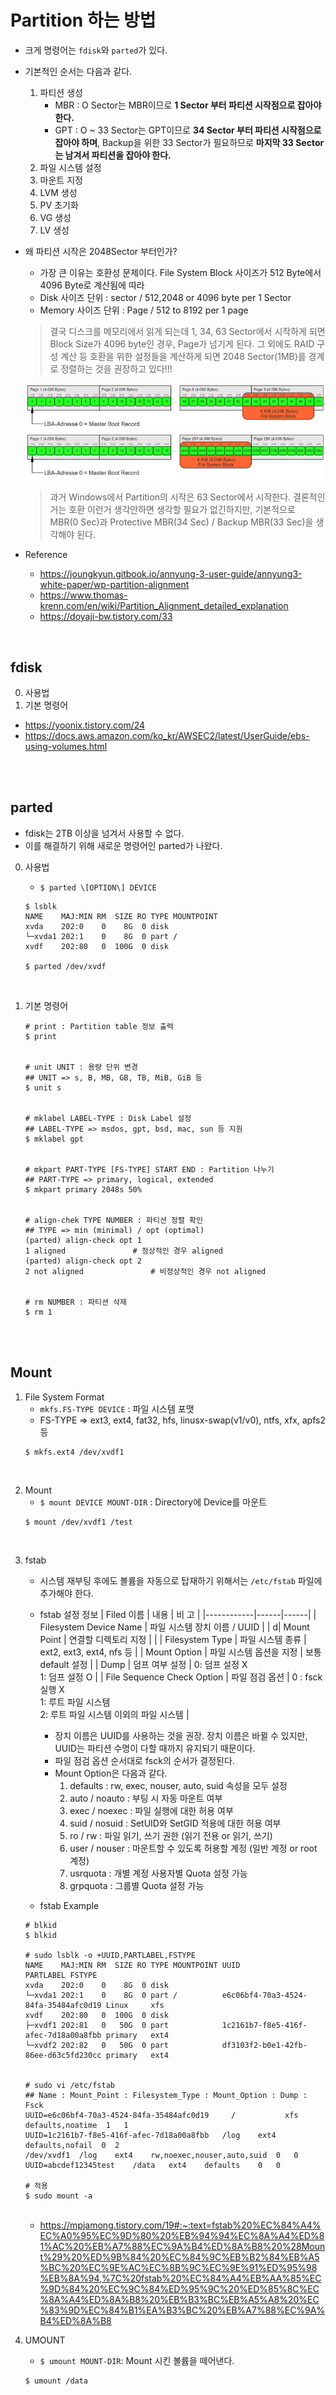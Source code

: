 # Partition 하는 방법
* 크게 명령어는 ```fdisk```와 ```parted```가 있다.
* 기본적인 순서는 다음과 같다.
    1) 파티션 생성
        * MBR : O Sector는 MBR이므로 __1 Sector 부터 파티션 시작점으로 잡아야 한다.__
        * GPT : O ~ 33 Sector는 GPT이므로 __34 Sector 부터 파티션 시작점으로 잡아야 하며__, Backup을 위한 33 Sector가 필요하므로 __마지막 33 Sector는 남겨서 파티션을 잡아야 한다.__
    2) 파일 시스템 설정
    3) 마운트 지정
    4) LVM 생성
    5) PV 초기화
    6) VG 생성
    7) LV 생성

* 왜 파티션 시작은 2048Sector 부터인가?
	* 가장 큰 이유는 호환성 문제이다. File System Block 사이즈가 512 Byte에서 4096 Byte로 계산됨에 따라 
	* Disk 사이즈 단위 : sector / 512,2048 or 4096 byte per 1 Sector
	* Memory 사이즈 단위 : Page / 512 to 8192 per 1 page
	> 결국 디스크를 메모리에서 읽게 되는데 1, 34, 63 Sector에서 시작하게 되면 Block Size가 4096 byte인 경우, Page가 넘기게 된다. 그 외에도 RAID 구성 계산 등 호환을 위한 설정들을 계산하게 되면 2048 Sector(1MB)를 경계로 정렬하는 것을 권장하고 있다!!!

	![Block_Page_Before](../img/Block_Page_Before.webp)
	![Block_Page_After](../img/Block_Page_After.webp)
	> 과거 Windows에서 Partition의 시작은 63 Sector에서 시작한다. 결론적인거는 호환 이런거 생각안하면 생각할 필요가 없긴하지만, 기본적으로 MBR(0 Sec)과 Protective MBR(34 Sec) / Backup MBR(33 Sec)을 생각해야 된다.
* Reference
    * https://joungkyun.gitbook.io/annyung-3-user-guide/annyung3-white-paper/wp-partition-alignment
    * https://www.thomas-krenn.com/en/wiki/Partition_Alignment_detailed_explanation
    * https://doyaji-bw.tistory.com/33
</br>

## fdisk
0. 사용법
1. 기본 명령어
* https://yoonix.tistory.com/24
* https://docs.aws.amazon.com/ko_kr/AWSEC2/latest/UserGuide/ebs-using-volumes.html
</br>
</br>


## parted
* fdisk는 2TB 이상을 넘겨서 사용할 수 없다.
* 이를 해결하기 위해 새로운 명령어인 parted가 나왔다.
0.  사용법   
	* ```$ parted \[OPTION\] DEVICE```
        
	```
	$ lsblk
	NAME    MAJ:MIN RM  SIZE RO TYPE MOUNTPOINT
	xvda    202:0    0    8G  0 disk
	└─xvda1 202:1    0    8G  0 part /
	xvdf    202:80   0  100G  0 disk
        
	$ parted /dev/xvdf
	```
</br>

1.  기본 명령어
	```
	# print : Partition table 정보 출력
	$ print
	

	# unit UNIT : 용량 단위 변경
	## UNIT => s, B, MB, GB, TB, MiB, GiB 등
	$ unit s


	# mklabel LABEL-TYPE : Disk Label 설정
	## LABEL-TYPE => msdos, gpt, bsd, mac, sun 등 지원
	$ mklabel gpt


	# mkpart PART-TYPE [FS-TYPE] START END : Partition 나누기
	## PART-TYPE => primary, logical, extended
	$ mkpart primary 2048s 50%


	# align-chek TYPE NUMBER : 파티션 정렬 확인 
	## TYPE => min (minimal) / opt (optimal)
	(parted) align-check opt 1
	1 aligned				# 정상적인 경우 aligned
	(parted) align-check opt 2
	2 not aligned				# 비정상적인 경우 not aligned


	# rm NUMBER : 파티션 삭제
	$ rm 1

	```

</br>
</br>


## Mount
1. File System Format
	* ```mkfs.FS-TYPE DEVICE``` : 파일 시스템 포맷
	* FS-TYPE => ext3, ext4, fat32, hfs, linusx-swap(v1/v0), ntfs, xfx, apfs2 등
	```
	$ mkfs.ext4 /dev/xvdf1
	```
</br>

2. Mount
    * ```$ mount DEVICE MOUNT-DIR``` : Directory에 Device를 마운트
	```
	$ mount /dev/xvdf1 /test
	```
</br>

3. fstab
	* 시스템 재부팅 후에도 볼륨을 자동으로 탑재하기 위해서는 ```/etc/fstab``` 파일에 추가해야 한다.
	* fstab 설정 정보
		| Filed 이름 | 내용 | 비 고 |
		|------------|------|------|
		| Filesystem Device Name | 파일 시스템 장치 이름 / UUID |  |
		d| Mount Point | 연결할 디렉토리 지정 |  |
		| Filesystem Type | 파일 시스템 종류 | ext2, ext3, ext4, nfs 등 |
		| Mount Option | 파일 시스템 옵션을 지정 | 보통 default 설정 |
		| Dump | 덤프 여부 설정 | 0: 덤프 설정 X </br> 1: 덤프 설정 O |
		| File Sequence Check Option | 파일 점검 옵션 | 0 : fsck 실행 X </br> 1: 루트 파일 시스템 </br> 2: 루트 파일 시스템 이외의 파일 시스템 |
		* 장치 이름은 UUID를 사용하는 것을 권장. 장치 이름은 바뀔 수 있지만, UUID는 파티션 수명이 다할 때까지 유지되기 때문이다.
		* 파일 점검 옵션 순서대로 fsck의 순서가 결정된다.
		* Mount Option은 다음과 같다.
			1) defaults : rw, exec, nouser, auto, suid 속성을 모두 설정
			2) auto / noauto : 부팅 시 자동 마운트 여부
			3) exec / noexec : 파일 실행에 대한 허용 여부
			4) suid / nosuid : SetUID와 SetGID 적용에 대한 허용 여부
			5) ro / rw : 파일 읽기, 쓰기 권한 (읽기 전용 or 읽기, 쓰기)
			6) user / nouser : 마운트할 수 있도록 허용할 계정 (일반 계정 or root 계정)
			7) usrquota : 개별 계정 사용자별 Quota 설정 가능
			8) grpquota : 그룹별 Quota 설정 가능
	
	* fstab Example 
	```
	# blkid
	$ blkid

	# sudo lsblk -o +UUID,PARTLABEL,FSTYPE
	NAME    MAJ:MIN RM  SIZE RO TYPE MOUNTPOINT UUID                                 PARTLABEL FSTYPE
	xvda    202:0    0    8G  0 disk
	└─xvda1 202:1    0    8G  0 part /          e6c06bf4-70a3-4524-84fa-35484afc0d19 Linux     xfs
	xvdf    202:80   0  100G  0 disk
	├─xvdf1 202:81   0   50G  0 part            1c2161b7-f8e5-416f-afec-7d18a00a8fbb primary   ext4
	└─xvdf2 202:82   0   50G  0 part            df3103f2-b0e1-42fb-86ee-d63c5fd230cc primary   ext4
	

	# sudo vi /etc/fstab
	## Name : Mount_Point :	Filesystem_Type : Mount_Option : Dump : Fsck
	UUID=e6c06bf4-70a3-4524-84fa-35484afc0d19     /           xfs    defaults,noatime  1   1
	UUID=1c2161b7-f8e5-416f-afec-7d18a00a8fbb	/log	ext4	defaults,nofail  0  2
	/dev/xvdf1	/log	ext4	rw,noexec,nouser,auto,suid	0	0
	UUID=abcdef12345test	/data	ext4	defaults	0	0

	# 적용
	$ sudo mount -a
	```
	</br>

	* https://mpjamong.tistory.com/19#:~:text=fstab%20%EC%84%A4%EC%A0%95%EC%9D%80%20%EB%94%94%EC%8A%A4%ED%81%AC%20%EB%A7%88%EC%9A%B4%ED%8A%B8%20%28Mount%29%20%ED%9B%84%20%EC%84%9C%EB%B2%84%EB%A5%BC%20%EC%9E%AC%EC%8B%9C%EC%9E%91%ED%95%98%EB%8A%94,%7C%20fstab%20%EC%84%A4%EB%AA%85%EC%9D%84%20%EC%9C%84%ED%95%9C%20%ED%85%8C%EC%8A%A4%ED%8A%B8%20%EB%B3%BC%EB%A5%A8%20%EC%83%9D%EC%84%B1%EA%B3%BC%20%EB%A7%88%EC%9A%B4%ED%8A%B8



4. UMOUNT
	* ```$ umount MOUNT-DIR```: Mount 시킨 볼륨을 떼어낸다.
	```
	$ umount /data
	```